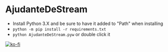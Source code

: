 # AjudanteDeStream

- Install Python 3.X and be sure to have it added to "Path" when installing
- `python -m pip install -r requirements.txt`
- `python AjudanteDeStream.pyw` or double click it

[![ko-fi](https://www.ko-fi.com/img/githubbutton_sm.svg)](https://ko-fi.com/W7W22YK26)